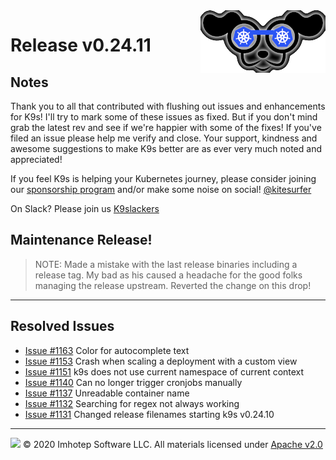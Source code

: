 <img src="https://raw.githubusercontent.com/derailed/k9s/master/assets/k9s_small.png" align="right" width="200" height="auto"/>

# Release v0.24.11

## Notes

Thank you to all that contributed with flushing out issues and enhancements for K9s! I'll try to mark some of these issues as fixed. But if you don't mind grab the latest rev and see if we're happier with some of the fixes! If you've filed an issue please help me verify and close. Your support, kindness and awesome suggestions to make K9s better are as ever very much noted and appreciated!

If you feel K9s is helping your Kubernetes journey, please consider joining our [sponsorship program](https://github.com/sponsors/derailed) and/or make some noise on social! [@kitesurfer](https://twitter.com/kitesurfer)

On Slack? Please join us [K9slackers](https://join.slack.com/t/k9sers/shared_invite/enQtOTA5MDEyNzI5MTU0LWQ1ZGI3MzliYzZhZWEyNzYxYzA3NjE0YTk1YmFmNzViZjIyNzhkZGI0MmJjYzhlNjdlMGJhYzE2ZGU1NjkyNTM)

## Maintenance Release!

> NOTE: Made a mistake with the last release binaries including a release tag. My bad as his caused a headache for the good folks managing the release upstream. Reverted the change on this drop!

---

## Resolved Issues

* [Issue #1163](https://github.com/kswapd/k13s/issues/1163) Color for autocomplete text
* [Issue #1153](https://github.com/kswapd/k13s/issues/1153) Crash when scaling a deployment with a custom view
* [Issue #1151](https://github.com/kswapd/k13s/issues/1151) k9s does not use current namespace of current context
* [Issue #1140](https://github.com/kswapd/k13s/issues/1140) Can no longer trigger cronjobs manually
* [Issue #1137](https://github.com/kswapd/k13s/issues/1137) Unreadable container name
* [Issue #1132](https://github.com/kswapd/k13s/issues/1132) Searching for regex not always working
* [Issue #1131](https://github.com/kswapd/k13s/issues/1131) Changed release filenames starting k9s v0.24.10

---

<img src="https://raw.githubusercontent.com/derailed/k9s/master/assets/imhotep_logo.png" width="32" height="auto"/> © 2020 Imhotep Software LLC. All materials licensed under [Apache v2.0](http://www.apache.org/licenses/LICENSE-2.0)
